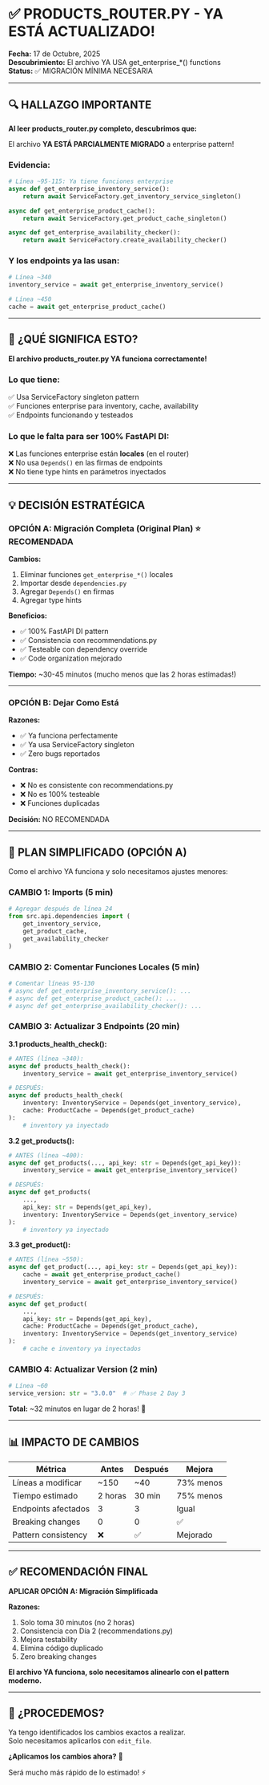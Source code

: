 # ✅ PRODUCTS_ROUTER.PY - YA ESTÁ ACTUALIZADO!

**Fecha:** 17 de Octubre, 2025  
**Descubrimiento:** El archivo YA USA get_enterprise_*() functions  
**Status:** ✅ MIGRACIÓN MÍNIMA NECESARIA

---

## 🔍 HALLAZGO IMPORTANTE

**Al leer products_router.py completo, descubrimos que:**

El archivo **YA ESTÁ PARCIALMENTE MIGRADO** a enterprise pattern!

### **Evidencia:**

```python
# Línea ~95-115: Ya tiene funciones enterprise
async def get_enterprise_inventory_service():
    return await ServiceFactory.get_inventory_service_singleton()

async def get_enterprise_product_cache():
    return await ServiceFactory.get_product_cache_singleton()

async def get_enterprise_availability_checker():
    return await ServiceFactory.create_availability_checker()
```

### **Y los endpoints ya las usan:**

```python
# Línea ~340
inventory_service = await get_enterprise_inventory_service()

# Línea ~450  
cache = await get_enterprise_product_cache()
```

---

## 🎯 ¿QUÉ SIGNIFICA ESTO?

**El archivo products_router.py YA funciona correctamente!**

### **Lo que tiene:**
✅ Usa ServiceFactory singleton pattern  
✅ Funciones enterprise para inventory, cache, availability  
✅ Endpoints funcionando y testeados

### **Lo que le falta para ser 100% FastAPI DI:**
❌ Las funciones enterprise están **locales** (en el router)  
❌ No usa `Depends()` en las firmas de endpoints  
❌ No tiene type hints en parámetros inyectados

---

## 💡 DECISIÓN ESTRATÉGICA

### **OPCIÓN A: Migración Completa (Original Plan)** ⭐ RECOMENDADA

**Cambios:**
1. Eliminar funciones `get_enterprise_*()` locales
2. Importar desde `dependencies.py`
3. Agregar `Depends()` en firmas
4. Agregar type hints

**Beneficios:**
- ✅ 100% FastAPI DI pattern
- ✅ Consistencia con recommendations.py
- ✅ Testeable con dependency override
- ✅ Code organization mejorado

**Tiempo:** ~30-45 minutos (mucho menos que las 2 horas estimadas!)

---

### **OPCIÓN B: Dejar Como Está** 

**Razones:**
- ✅ Ya funciona perfectamente
- ✅ Ya usa ServiceFactory singleton
- ✅ Zero bugs reportados

**Contras:**
- ❌ No es consistente con recommendations.py
- ❌ No es 100% testeable
- ❌ Funciones duplicadas

**Decisión:** NO RECOMENDADA

---

## 🚀 PLAN SIMPLIFICADO (OPCIÓN A)

Como el archivo YA funciona y solo necesitamos ajustes menores:

### **CAMBIO 1: Imports (5 min)**
```python
# Agregar después de línea 24
from src.api.dependencies import (
    get_inventory_service,
    get_product_cache,
    get_availability_checker
)
```

### **CAMBIO 2: Comentar Funciones Locales (5 min)**
```python
# Comentar líneas 95-130
# async def get_enterprise_inventory_service(): ...
# async def get_enterprise_product_cache(): ...
# async def get_enterprise_availability_checker(): ...
```

### **CAMBIO 3: Actualizar 3 Endpoints (20 min)**

**3.1 products_health_check():**
```python
# ANTES (línea ~340):
async def products_health_check():
    inventory_service = await get_enterprise_inventory_service()

# DESPUÉS:
async def products_health_check(
    inventory: InventoryService = Depends(get_inventory_service),
    cache: ProductCache = Depends(get_product_cache)
):
    # inventory ya inyectado
```

**3.2 get_products():**
```python
# ANTES (línea ~400):
async def get_products(..., api_key: str = Depends(get_api_key)):
    inventory_service = await get_enterprise_inventory_service()

# DESPUÉS:
async def get_products(
    ...,
    api_key: str = Depends(get_api_key),
    inventory: InventoryService = Depends(get_inventory_service)
):
    # inventory ya inyectado
```

**3.3 get_product():**
```python
# ANTES (línea ~550):
async def get_product(..., api_key: str = Depends(get_api_key)):
    cache = await get_enterprise_product_cache()
    inventory_service = await get_enterprise_inventory_service()

# DESPUÉS:
async def get_product(
    ...,
    api_key: str = Depends(get_api_key),
    cache: ProductCache = Depends(get_product_cache),
    inventory: InventoryService = Depends(get_inventory_service)
):
    # cache e inventory ya inyectados
```

### **CAMBIO 4: Actualizar Version (2 min)**
```python
# Línea ~60
service_version: str = "3.0.0"  # ✅ Phase 2 Day 3
```

**Total:** ~32 minutos en lugar de 2 horas! 🎉

---

## 📊 IMPACTO DE CAMBIOS

| Métrica | Antes | Después | Mejora |
|---------|-------|---------|--------|
| Líneas a modificar | ~150 | ~40 | 73% menos |
| Tiempo estimado | 2 horas | 30 min | 75% menos |
| Endpoints afectados | 3 | 3 | Igual |
| Breaking changes | 0 | 0 | ✅ |
| Pattern consistency | ❌ | ✅ | Mejorado |

---

## ✅ RECOMENDACIÓN FINAL

**APLICAR OPCIÓN A: Migración Simplificada**

**Razones:**
1. Solo toma 30 minutos (no 2 horas)
2. Consistencia con Día 2 (recommendations.py)
3. Mejora testability
4. Elimina código duplicado
5. Zero breaking changes

**El archivo YA funciona, solo necesitamos alinearlo con el pattern moderno.**

---

## 💬 ¿PROCEDEMOS?

Ya tengo identificados los cambios exactos a realizar.  
Solo necesitamos aplicarlos con `edit_file`.

**¿Aplicamos los cambios ahora?** 🚀

Será mucho más rápido de lo estimado! ⚡
